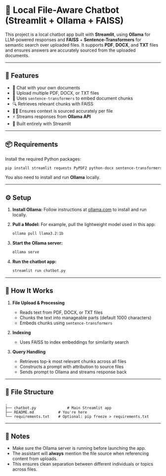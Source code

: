 # 💬 Local File-Aware Chatbot (Streamlit + Ollama + FAISS)

This project is a local chatbot app built with **Streamlit**, using **Ollama** for LLM-powered responses and **FAISS** + **Sentence-Transformers** for semantic search over uploaded files. It supports **PDF**, **DOCX**, and **TXT** files and ensures answers are accurately sourced from the uploaded documents.

---

## 🚀 Features

- 💬 Chat with your own documents
- 📄 Upload multiple PDF, DOCX, or TXT files
- 🧠 Uses `sentence-transformers` to embed document chunks
- 🔍 Retrieves relevant chunks with FAISS
- 🧑‍⚖️ Ensures context is sourced accurately per file
- ⚡ Streams responses from **Ollama API**
- 🧰 Built entirely with Streamlit

---

## 📦 Requirements

Install the required Python packages:

```bash
pip install streamlit requests PyPDF2 python-docx sentence-transformers faiss-cpu scikit-learn
```

You also need to install and run **Ollama** locally.

---

## ⚙️ Setup

1. **Install Ollama:**
   Follow instructions at [ollama.com](https://ollama.com/) to install and run locally.

2. **Pull a Model:**
   For example, pull the lightweight model used in this app:
   ```bash
   ollama pull llama3.2:1b
   ```

3. **Start the Ollama server:**
   ```bash
   ollama serve
   ```

4. **Run the chatbot app:**
   ```bash
   streamlit run chatbot.py
   ```

---

## 🧠 How It Works

1. **File Upload & Processing**
   - Reads text from PDF, DOCX, or TXT files
   - Chunks the text into manageable parts (default 1000 characters)
   - Embeds chunks using `sentence-transformers`

2. **Indexing**
   - Uses FAISS to index embeddings for similarity search

3. **Query Handling**
   - Retrieves top-k most relevant chunks across all files
   - Constructs a prompt with attribution to source files
   - Sends prompt to Ollama and streams response back

---

## 📁 File Structure

```
.
├── chatbot.py              # Main Streamlit app
├── README.md           # You're here
└── requirements.txt    # Optional: pip freeze > requirements.txt
```

---

## 📌 Notes

- Make sure the Ollama server is running before launching the app.
- The assistant will **always** mention the file source when referencing content from uploads.
- This ensures clean separation between different individuals or topics across files.


